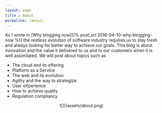 ```yaml
---
layout: page
title : About
permalink: /about/
---
```



As I wrote in [Why blogging now]({% post_url 2016-04-10-why-blogging-now %}) the restless evolution of software industry requires us to stay fresh and always looking for better way to achieve our goals. This blog is about innovation and the value it delivered to us and to our customers when it is well assimilated. We will post about topics such as 

* The cloud and its offering
* Platform as a Service 
* The web and its evolution
* Agility and the way to strategize
* User eXperience 
* How to achieve quality
* Regulation compliancy 

<div style="text-align:center" markdown="1">
![](/assets/about.png)
<br>
</div>	